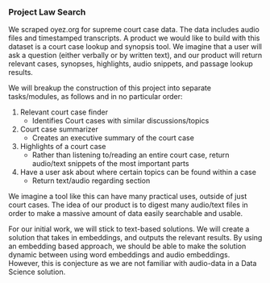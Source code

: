 ### Project Law Search

We scraped oyez.org for supreme court case data. The data includes audio files and timestamped transcripts. A product we would like to build with this dataset is a court case lookup and synopsis tool. We imagine that a user will ask a question (either verbally or by written text), and our product will return relevant cases, synopses, highlights, audio snippets, and passage lookup results. 

We will breakup the construction of this project into separate tasks/modules, as follows and in no particular order:
1) Relevant court case finder
	- Identifies Court cases with similar discussions/topics
2) Court case summarizer
	- Creates an executive summary of the court case
3) Highlights of a court case
	- Rather than listening to/reading an entire court case, return audio/text snippets of the most important parts
4) Have a user ask about where certain topics can be found within a case
	- Return text/audio regarding section

We imagine a tool like this can have many practical uses, outside of just court cases. The idea of our product is to digest many audio/text files in order to make a massive amount of data easily searchable and usable.

For our initial work, we will stick to text-based solutions. We will create a solution that takes in embeddings, and outputs the relevant results. By using an embedding based approach, we should be able to make the solution dynamic between using word embeddings and audio embeddings. However, this is conjecture as we are not familiar with audio-data in a Data Science solution.